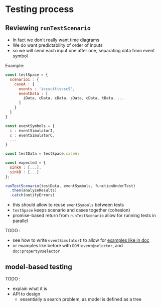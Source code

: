 # Testing process

## Reviewing `runTestScenario`

- In fact we don't really want time diagrams
- We do want predictability of order of inputs
- so we will send each input one after one, separating data from event symbol

Example:

```javascript
const testSpace = {
  scenario1 : {
    caseA : {
      events : 'iccsctttscscS',
      eventData : [
        iData, cData, cData, sData, cData, tData, ...
      ]
    }
  }
}

const eventSymbols = {
  i : eventSimulatorI,
  c : eventSimulatorC,
  ...
}

const testData = testSpace.caseA;

const expected = {
  sinkA : [...],
  sinkB : [...]
};

runTestScenario(testData, eventSymbols, functionUnderTest)
  .then(analyzeResults)
  .catch(notifyErrors)
```

- this should allow to reuse `eventSymbols` between tests
- `testSpace` keeps scenario and cases together (cohesion)
- promise-based return from `runTestScenario` allow for running tests in parallel

TODO :

- see how to write `eventSimulatorI` to allow for [examples like in doc](https://brucou.github.io/posts/user-interfaces-as-reactive-systems/#visualization)
- or examples like before with `DOM!event@selector`, and `doc!property@selector`

## model-based testing

TODO :

- explain what it is
- API to design
  - essentially a search problem, as model is defined as a tree
